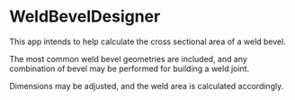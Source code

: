 # WeldBevelDesigner

This app intends to help calculate the cross sectional area of a weld bevel.

The most common weld bevel geometries are included, and any combination of bevel may be performed for building a weld joint.

Dimensions may be adjusted, and the weld area is calculated accordingly.
